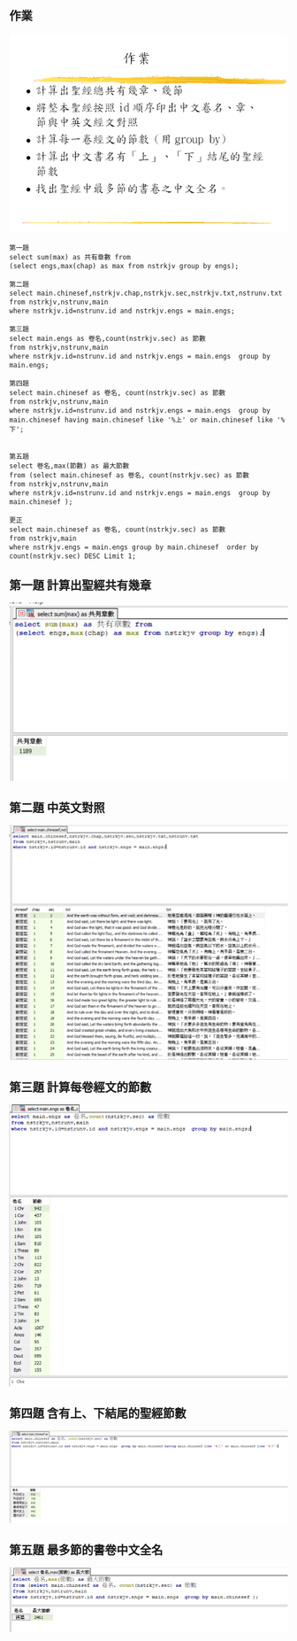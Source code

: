 ## 作業
![image](https://github.com/4080E68/database2/blob/main/0322/homework0322.PNG)
```
第一題 
select sum(max) as 共有章數 from 
(select engs,max(chap) as max from nstrkjv group by engs);

第二題
select main.chinesef,nstrkjv.chap,nstrkjv.sec,nstrkjv.txt,nstrunv.txt 
from nstrkjv,nstrunv,main 
where nstrkjv.id=nstrunv.id and nstrkjv.engs = main.engs;

第三題
select main.engs as 卷名,count(nstrkjv.sec) as 節數 
from nstrkjv,nstrunv,main 
where nstrkjv.id=nstrunv.id and nstrkjv.engs = main.engs  group by main.engs;

第四題
select main.chinesef as 卷名, count(nstrkjv.sec) as 節數 
from nstrkjv,nstrunv,main 
where nstrkjv.id=nstrunv.id and nstrkjv.engs = main.engs  group by main.chinesef having main.chinesef like '%上' or main.chinesef like '%下';


第五題
select 卷名,max(節數) as 最大節數 
from (select main.chinesef as 卷名, count(nstrkjv.sec) as 節數
from nstrkjv,nstrunv,main 
where nstrkjv.id=nstrunv.id and nstrkjv.engs = main.engs  group by main.chinesef );

更正
select main.chinesef as 卷名, count(nstrkjv.sec) as 節數
from nstrkjv,main 
where nstrkjv.engs = main.engs group by main.chinesef  order by count(nstrkjv.sec) DESC Limit 1;

```
## 第一題 計算出聖經共有幾章
![image](https://github.com/4080E68/database2/blob/main/0322/1.PNG)
## 第二題 中英文對照
![image](https://github.com/4080E68/database2/blob/main/0322/2.PNG)
## 第三題 計算每卷經文的節數
![image](https://github.com/4080E68/database2/blob/main/0322/3.PNG)
## 第四題 含有上、下結尾的聖經節數
![image](https://github.com/4080E68/database2/blob/main/0322/4.PNG)
## 第五題 最多節的書卷中文全名
![image](https://github.com/4080E68/database2/blob/main/0322/5.PNG)


